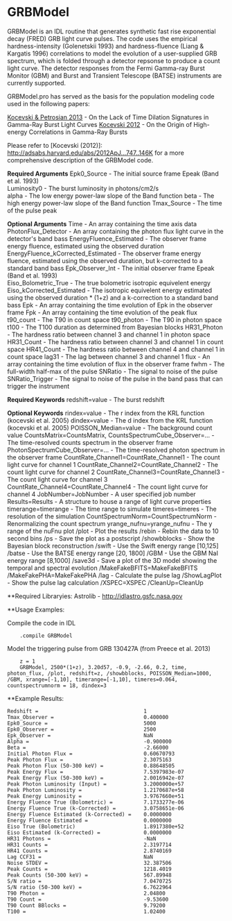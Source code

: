 # GRBModel

GRBModel is an IDL routine that generates synthetic fast rise exponential decay (FRED) GRB light curve pulses.  The code uses the empirical hardness-intensity (Golenetskii 1993) and hardness-fluence (Liang & Kargatis 1996) correlations to model the evolution of a user-supplied GRB spectrum, which is folded through a detector repsonse to produce a count light curve.  The detector responses from the Fermi Gamma-ray Burst Monitor (GBM) and Burst and Transient Telescope (BATSE) instruments are currently supported.  

GRBModel.pro has served as the basis for the population modeling code used in the following papers:

<a href="http://adsabs.harvard.edu/abs/2013ApJ...765..116K">Kocevski & Petrosian 2013</a>  - On the Lack of Time Dilation Signatures in Gamma-Ray Burst Light Curves
<a href="http://adsabs.harvard.edu/abs/2012ApJ...747..146K">Kocevski 2012</a> - On the Origin of High-energy Correlations in Gamma-Ray Bursts

Please refer to [Kocevski (2012)]: http://adsabs.harvard.edu/abs/2012ApJ...747..146K for a more comprehensive description of the GRBModel code.

**Required Arguments**
Epk0_Source								- The initial source frame Epeak (Band et al. 1993)<br>
Luminosity0								- The burst luminosity in photons/cm2/s<br>
alpha									- The low energy power-law slope of the Band function
beta									- The high energy power-law slope of the Band function
Tmax_Source								- The time of the pulse peak

**Optional Arguments**
Time 									- An array containing the time axis data
PhotonFlux_Detector						- An array containing the photon flux light curve in the detector's band bass
EnergyFluence_Estimated 				- The observer frame energy fluence, estimated using the observed duration
EnergyFluence_kCorrected_Estimated		- The observer frame energy fluence, estimated using the observed duration, but k-corrected to a standard band bass
Epk_Observer_Int						- The initial observer frame Epeak (Band et al. 1993) 	
Eiso_Bolometric_True					- The true bolometric isotropic equivelent energy
Eiso_kCorrected_Estimated				- The isotropic equivelent energy estimated using the observed duration * (1+z) and a k-correction to a standard band bass
Epk 									- An array containing the time evolution of Epk in the observer frame
Fpk 									- An array containing the time evolution of the peak flux
t90_count								- The T90 in count space
t90_photon								- The T90 in photon space
t100									- The T100 duration as determined from Bayesian blocks
HR31_Photon								- The hardness ratio between channel 3 and channel 1 in photon space
HR31_Count								- The hardness ratio between channel 3 and channel 1 in count space
HR41_Count								- The hardness ratio between channel 4 and channel 1 in count space
lag31									- The lag between channel 3 and channel 1
flux 									- An array containing the time evolution of flux in the observer frame
fwhm									- The full-width half-max of the pulse
SNRatio 								- The signal to noise of the pulse
SNRatio_Trigger							- The signal to noise of the pulse in the band pass that can trigger the instrument

**Required Keywords**
redshift=value 							- The burst redshift

**Optional Keywords**
rindex=value 							- The r index from the KRL function (kocevski et al. 2005)
dindex=value 							- The d index from the KRL function (kocevski et al. 2005)
POISSON_Median=value					- The background count value
CountsMatrix=CountsMatrix, 
CountsSpectrumCube_Observer=...			- The time-resolved counts spectrum in the observer frame
PhotonSpectrumCube_Observer=...			- The time-resolved photon spectrum in the observer frame
CountRate_Channel1=CountRate_Channel1	- The count light curve for channel 1 
CountRate_Channel2=CountRate_Channel2	- The count light curve for channel 2
CountRate_Channel3=CountRate_Channel3	- The count light curve for channel 3
CountRate_Channel4=CountRate_Channel4	- The count light curve for channel 4
JobNumber=JobNumber						- A user specified job number
Results=Results 						- A structure to house a range of light curve properties
timerange=timerange						- The time range to simulate
timeres=timeres 						- The resolution of the simulation
CountSpectrumNorm=CountSpectrumNorm 	- Renormalizing the count spectrum
yrange_nufnu=yrange_nufnu 				- The y range of the nuFnu plot
/plot 									- Plot the results
/rebin									- Rebin the data to 10 second bins
/ps 									- Save the plot as a postscript
/showbblocks 							- Show the Bayesian block reconstruction
/swift 									- Use the Swift energy range [10,125]
/batse 									- Use the BATSE energy range [20, 1800]
/GBM 									- Use the GBM NaI energy range [8,1000]
/save3d									- Save a plot of the 3D model showing the temporal and spectral evolution 
/MakeFakeBFITS=MakeFakeBFITS
/MakeFakePHA=MakeFakePHA
/lag 									- Calculate the pulse lag
/ShowLagPlot 							- Show the pulse lag calculation
/XSPEC=XSPEC
/CleanUp=CleanUp

**Required Libraryies:
Astrolib - http://idlastro.gsfc.nasa.gov

**Usage Examples: 

Compile the code in IDL
```IDL
    .compile GRBModel
```

Model the triggering pulse from GRB 130427A (from Preece et al. 2013)
```IDL
    z = 1
	GRBModel, 2500*(1+z), 3.20d57, -0.9, -2.66, 0.2, time, photon_flux, /plot, redshift=z, /showbblocks, POISSON_Median=1000, /GBM, xrange=[-1,10], timerange=[-1,10], timeres=0.064, countspectrumnorm = 18, dindex=3
```

**Example Results:
```IDL
Redshift =									1
Tmax_Observer =								0.400000
Epk0_Source =								5000
Epk0_Observer =								2500
Epk_Observer =								NaN
Alpha =										-0.900000
Beta =										-2.66000
Initial Photon Flux =						0.60670793
Peak Photon Flux =							2.3075163
Peak Photon Flux (50-300 keV) =				0.88648505
Peak Energy Flux =							7.5397983e-07
Peak Energy Flux (50-300 keV) =				2.0016942e-07
Peak Photon Luminosity (Input) =			3.2000000e+57
Peak Photon Luminosity =					1.2170687e+58
Peak Energy Luminosity =					3.9767660e+51
Energy Fluence True (Bolometric) =			7.1733277e-06
Energy Fluence True (k-Corrected) =			3.0758651e-06
Energy Fluence Estimated (k-Corrected) =	0.0000000
Energy Fluence Estimated =					0.0000000
Eiso True (Bolometric) 						1.8917380e+52
Eiso Estimated (k-Corrected) =				0.0000000
HR31 Photons =								-NaN
HR31 Counts =								2.3197714
HR41 Counts =								2.8740169
Lag CCF31 =									NaN
Noise STDEV =								32.387506
Peak Counts =								1218.4019
Peak Counts (50-300 keV) =					567.89948
S/N ratio =									7.0470725
S/N ratio (50-300 keV) =					6.7622964
T90 Photon =								2.04800
T90 Count =									-9.53600
T90 Count BBlocks =							9.79200
T100 =										1.02400
```